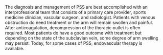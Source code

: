 The diagnosis and management of PSS are best accomplished with an interprofessional team that consists of a primary care provider, sports medicine clinician, vascular surgeon, and radiologist. Patients with venous obstruction do need treatment or the arm will remain swollen and painful. After anticoagulation, decompression of the thoracic outlet is often required. Most patients do have a good outcome with treatment but depending on the state of the subclavian vein, some degree of arm swelling may persist. Today, for some cases of PSS, endovascular therapy is available.